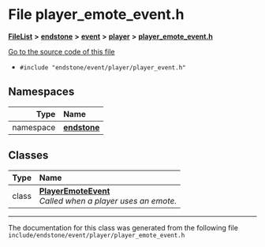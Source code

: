

# File player\_emote\_event.h



[**FileList**](files.md) **>** [**endstone**](dir_6cf277b678674f97c7a2b6b3b2447b33.md) **>** [**event**](dir_f1d783c0ad83ee143d16e768ebca51c8.md) **>** [**player**](dir_7c05c37b25e9c9eccd9c63c2d313ba28.md) **>** [**player\_emote\_event.h**](player__emote__event_8h.md)

[Go to the source code of this file](player__emote__event_8h_source.md)



* `#include "endstone/event/player/player_event.h"`













## Namespaces

| Type | Name |
| ---: | :--- |
| namespace | [**endstone**](namespaceendstone.md) <br> |


## Classes

| Type | Name |
| ---: | :--- |
| class | [**PlayerEmoteEvent**](classendstone_1_1PlayerEmoteEvent.md) <br>_Called when a player uses an emote._  |



















































------------------------------
The documentation for this class was generated from the following file `include/endstone/event/player/player_emote_event.h`

